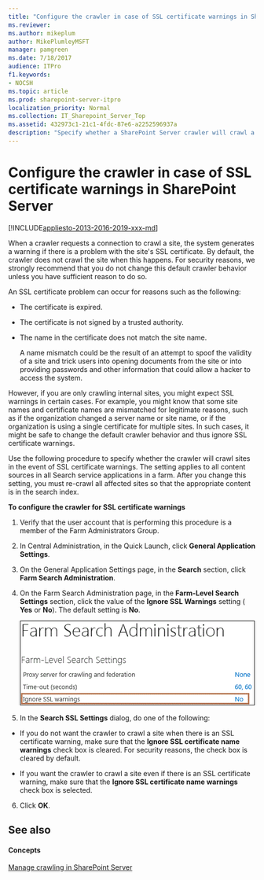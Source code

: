 ```yaml
---
title: "Configure the crawler in case of SSL certificate warnings in SharePoint Server"
ms.reviewer: 
ms.author: mikeplum
author: MikePlumleyMSFT
manager: pamgreen
ms.date: 7/18/2017
audience: ITPro
f1.keywords:
- NOCSH
ms.topic: article
ms.prod: sharepoint-server-itpro
localization_priority: Normal
ms.collection: IT_Sharepoint_Server_Top
ms.assetid: 432973c1-21c1-4fdc-87e6-a2252596937a
description: "Specify whether a SharePoint Server crawler will crawl a site if there is a problem with the site's Secure Sockets Layer (SSL) certificate."
---
```


# Configure the crawler in case of SSL certificate warnings in SharePoint Server

[!INCLUDE[appliesto-2013-2016-2019-xxx-md](../includes/appliesto-2013-2016-2019-xxx-md.md)]
  
When a crawler requests a connection to crawl a site, the system generates a warning if there is a problem with the site's SSL certificate. By default, the crawler does not crawl the site when this happens. For security reasons, we strongly recommend that you do not change this default crawler behavior unless you have sufficient reason to do so.
  
An SSL certificate problem can occur for reasons such as the following:
  
- The certificate is expired.
    
- The certificate is not signed by a trusted authority.
    
- The name in the certificate does not match the site name.
    
    A name mismatch could be the result of an attempt to spoof the validity of a site and trick users into opening documents from the site or into providing passwords and other information that could allow a hacker to access the system.
    
However, if you are only crawling internal sites, you might expect SSL warnings in certain cases. For example, you might know that some site names and certificate names are mismatched for legitimate reasons, such as if the organization changed a server name or site name, or if the organization is using a single certificate for multiple sites. In such cases, it might be safe to change the default crawler behavior and thus ignore SSL certificate warnings.
  
Use the following procedure to specify whether the crawler will crawl sites in the event of SSL certificate warnings. The setting applies to all content sources in all Search service applications in a farm. After you change this setting, you must re-crawl all affected sites so that the appropriate content is in the search index.
  
**To configure the crawler for SSL certificate warnings**
  
1. Verify that the user account that is performing this procedure is a member of the Farm Administrators Group.
    
2. In Central Administration, in the Quick Launch, click **General Application Settings**.
    
3. On the General Application Settings page, in the **Search** section, click **Farm Search Administration**.
    
4. On the Farm Search Administration page, in the **Farm-Level Search Settings** section, click the value of the **Ignore SSL Warnings** setting ( **Yes** or **No**). The default setting is **No**.
    
     ![Screen shot of Farm Search Administration page](../media/SSL_certificate_warning_for_crawling.gif)
  
5. In the **Search SSL Settings** dialog, do one of the following: 
    
  - If you do not want the crawler to crawl a site when there is an SSL certificate warning, make sure that the **Ignore SSL certificate name warnings** check box is cleared. For security reasons, the check box is cleared by default. 
    
  - If you want the crawler to crawl a site even if there is an SSL certificate warning, make sure that the **Ignore SSL certificate name warnings** check box is selected. 
    
6. Click **OK**.
    
## See also

#### Concepts

[Manage crawling in SharePoint Server](manage-crawling.md)

